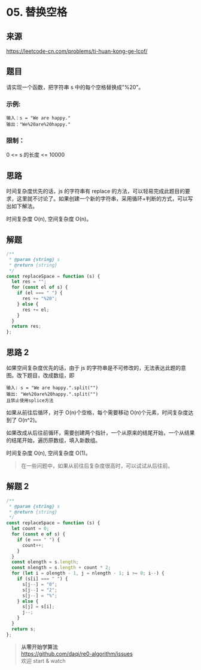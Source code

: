# 05. 替换空格

## 来源

https://leetcode-cn.com/problems/ti-huan-kong-ge-lcof/

## 题目

请实现一个函数，把字符串 s 中的每个空格替换成"%20"。

### 示例:

```
输入：s = "We are happy."
输出："We%20are%20happy."
```

### 限制：

0 <= s 的长度 <= 10000

## 思路

时间复杂度优先的话，js 的字符串有 replace 的方法，可以轻易完成此题目的要求，这里就不讨论了。如果创建一个新的字符串，采用循环+判断的方式，可以写出如下解法。

时间复杂度 O(n), 空间复杂度 O(n)。

## 解题

```js
/**
 * @param {string} s
 * @return {string}
 */
const replaceSpace = function (s) {
  let res = "";
  for (const el of s) {
    if (el === " ") {
      res += "%20";
    } else {
      res += el;
    }
  }
  return res;
};
```

## 思路 2

如果空间复杂度优先的话，由于 js 的字符串是不可修改的，无法表达此题的意图。改下题目，改成数组，即

```
输入: s = "We are happy.".split("")
输出: "We%20are%20happy.".split("")
且禁止使用splice方法
```

如果从前往后循环，对于 O(n)个空格，每个需要移动 O(n)个元素，时间复杂度达到了 O(n^2)。

如果改成从后往前循环，需要创建两个指针，一个从原来的结尾开始，一个从结果的结尾开始，遍历原数组，填入新数组。

时间复杂度 O(n), 空间复杂度 O(1)。

> 在一些问题中，如果从前往后复杂度很高时，可以试试从后往前。

## 解题 2

```js
/**
 * @param {string} s
 * @return {string}
 */
const replaceSpace = function (s) {
  let count = 0;
  for (const e of s) {
    if (e === " ") {
      count++;
    }
  }
  const olength = s.length;
  const nlength = s.length + count * 2;
  for (let i = olength - 1, j = nlength - 1; i >= 0; i--) {
    if (s[i] === " ") {
      s[j--] = "0";
      s[j--] = "2";
      s[j--] = "%";
    } else {
      s[j] = s[i];
      j--;
    }
  }
  return s;
};
```

> **从零开始学算法**  
> https://github.com/daqi/re0-algorithm/issues  
> 欢迎 start & watch
